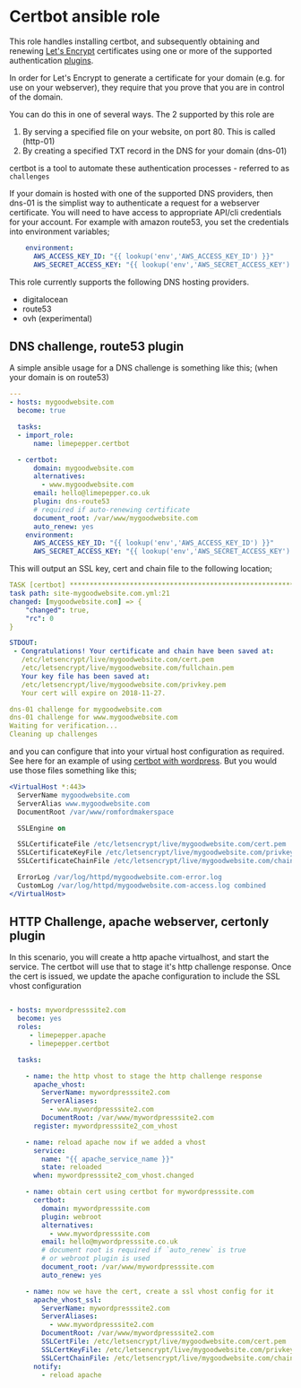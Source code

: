 
Certbot ansible role
=========

This role handles installing certbot, and subsequently obtaining and renewing
[Let's Encrypt](https://letsencrypt.org/) certificates using one or more of the
supported authentication [plugins](https://certbot.eff.org/docs/using.html#getting-certificates-and-choosing-plugins).

In order for Let's Encrypt to generate a certificate for your domain (e.g. for
use on your webserver), they require that you prove that you are in control of the domain.

You can do this in one of several ways. The 2 supported by this role are

1. By serving a specified file on your website, on port 80. This is called (http-01)
2. By creating a specified TXT record in the DNS for your domain (dns-01)

certbot is a tool to automate these authentication processes - referred to as
`challenges`

If your domain is hosted with one of the supported DNS providers, then dns-01 is the
simplist way to authenticate a request for a webserver certificate. You will need
to have access to appropriate API/cli credentials for your account. For example with
amazon route53, you set the credentials into environment variables;

~~~ yaml
    environment:
      AWS_ACCESS_KEY_ID: "{{ lookup('env','AWS_ACCESS_KEY_ID') }}"
      AWS_SECRET_ACCESS_KEY: "{{ lookup('env','AWS_SECRET_ACCESS_KEY') }}"
~~~



This role currently supports the following DNS hosting providers.

- digitalocean
- route53
- ovh (experimental)

## DNS challenge, route53 plugin

A simple ansible usage for a DNS challenge is something like this; (when your
domain is on route53)

~~~yaml
---
- hosts: mygoodwebsite.com
  become: true

  tasks:
  - import_role:
      name: limepepper.certbot

  - certbot:
      domain: mygoodwebsite.com
      alternatives:
        - www.mygoodwebsite.com
      email: hello@limepepper.co.uk
      plugin: dns-route53
      # required if auto-renewing certificate
      document_root: /var/www/mygoodwebsite.com
      auto_renew: yes
    environment:
      AWS_ACCESS_KEY_ID: "{{ lookup('env','AWS_ACCESS_KEY_ID') }}"
      AWS_SECRET_ACCESS_KEY: "{{ lookup('env','AWS_SECRET_ACCESS_KEY') }}"
~~~

This will output an SSL key, cert and chain file to the following location;

~~~ yml
TASK [certbot] ********************************************************************************************************
task path: site-mygoodwebsite.com.yml:21
changed: [mygoodwebsite.com] => {
    "changed": true,
    "rc": 0
}

STDOUT:
 - Congratulations! Your certificate and chain have been saved at:
   /etc/letsencrypt/live/mygoodwebsite.com/cert.pem
   /etc/letsencrypt/live/mygoodwebsite.com/fullchain.pem
   Your key file has been saved at:
   /etc/letsencrypt/live/mygoodwebsite.com/privkey.pem
   Your cert will expire on 2018-11-27.

dns-01 challenge for mygoodwebsite.com
dns-01 challenge for www.mygoodwebsite.com
Waiting for verification...
Cleaning up challenges

~~~

and you can configure that into your virtual host configuration as required. See
here for an example of using [certbot with wordpress](). But you would use those
files something like this;

``` apache
<VirtualHost *:443>
  ServerName mygoodwebsite.com
  ServerAlias www.mygoodwebsite.com
  DocumentRoot /var/www/romfordmakerspace

  SSLEngine on

  SSLCertificateFile /etc/letsencrypt/live/mygoodwebsite.com/cert.pem
  SSLCertificateKeyFile /etc/letsencrypt/live/mygoodwebsite.com/privkey.pem
  SSLCertificateChainFile /etc/letsencrypt/live/mygoodwebsite.com/chain.pem

  ErrorLog /var/log/httpd/mygoodwebsite.com-error.log
  CustomLog /var/log/httpd/mygoodwebsite.com-access.log combined
</VirtualHost>


```



## HTTP Challenge, apache webserver, certonly plugin

In this scenario, you will create a http apache virtualhost, and start the
service. The certbot will use that to stage it's http challenge response.
 Once the cert is issued, we update the apache configuration to include the SSL vhost configuration

~~~yaml

- hosts: mywordpresssite2.com
  become: yes
  roles:
     - limepepper.apache
     - limepepper.certbot

  tasks:

    - name: the http vhost to stage the http challenge response
      apache_vhost:
        ServerName: mywordpresssite2.com
        ServerAliases:
          - www.mywordpresssite2.com
        DocumentRoot: /var/www/mywordpresssite2.com
      register: mywordpresssite2_com_vhost

    - name: reload apache now if we added a vhost
      service:
        name: "{{ apache_service_name }}"
        state: reloaded
      when: mywordpresssite2_com_vhost.changed

    - name: obtain cert using certbot for mywordpresssite.com
      certbot:
        domain: mywordpresssite.com
        plugin: webroot
        alternatives:
          - www.mywordpresssite.com
        email: hello@mywordpresssite.co.uk
        # document root is required if `auto_renew` is true
        # or webroot plugin is used
        document_root: /var/www/mywordpresssite.com
        auto_renew: yes

    - name: now we have the cert, create a ssl vhost config for it
      apache_vhost_ssl:
        ServerName: mywordpresssite2.com
        ServerAliases:
          - www.mywordpresssite2.com
        DocumentRoot: /var/www/mywordpresssite2.com
        SSLCertFile: /etc/letsencrypt/live/mygoodwebsite.com/cert.pem
        SSLCertKeyFile: /etc/letsencrypt/live/mygoodwebsite.com/privkey.pem
        SSLCertChainFile: /etc/letsencrypt/live/mygoodwebsite.com/chain.pem
      notify:
        - reload apache

~~~


